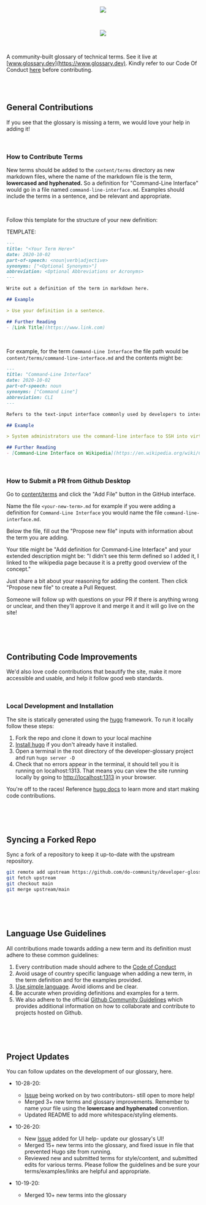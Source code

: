 <br>
<p align="center">
  <img src="https://i.ibb.co/nnKZtGP/dev-glossary.png">
</p>
<br>
<p align="center">
  <img src="https://i.ibb.co/str4chy/open-book-wave-logo.png">
</p>
<br>

A community-built glossary of technical terms. See it live at [www.glossary.dev](https://www.glossary.dev).
Kindly refer to our Code Of Conduct [here](https://github.com/do-community/developer-glossary/blob/main/code_of_conduct.md) before contributing.

<br>
<br>

## General Contributions
If you see that the glossary is missing a term, we would love your help in adding it!

<br>

### How to Contribute Terms

New terms should be added to the `content/terms` directory as new markdown files, where
the name of the markdown file is the term, **lowercased and hyphenated.** So a definition for "Command-Line Interface" would go in a file named `command-line-interface.md`. Examples should include the terms in a sentence, and be relevant and appropriate.

<br>

Follow this template for the structure of your new definition:

TEMPLATE:
```markdown
---
title: "<Your Term Here>"
date: 2020-10-02
part-of-speech: <noun|verb|adjective>
synonyms: ["<Optional Synonyms>"]
abbreviation: <Optional Abbreviations or Acronyms>
---

Write out a definition of the term in markdown here.

## Example

> Use your definition in a sentence.

## Further Reading
- [Link Title](https://www.link.com)
```

<br>


For example, for the term `Command-Line Interface` the file path would be `content/terms/command-line-interface.md` and the contents might be:

```markdown
---
title: "Command-Line Interface"
date: 2020-10-02
part-of-speech: noun
synonyms: ["Command Line"]
abbreviation: CLI
---

Refers to the text-input interface commonly used by developers to interact with computers and the services or processes running on them. A command-line interface accepts text input (commands) which execute processes and typically result in text output.

## Example

> System administrators use the command-line interface to SSH into virtual machines running in datacenters.

## Further Reading
- [Command-Line Interface on Wikipedia](https://en.wikipedia.org/wiki/Command-line_interface)
```

<br>

### How to Submit a PR from Github Desktop

Go to [content/terms](https://github.com/do-community/developer-glossary/tree/main/content/terms) and click the "Add File" button in the GitHub interface.

Name the file `<your-new-term>.md` for example if you were adding a definition for `Command-Line Interface` you would name the file `command-line-interface.md`.


Below the file, fill out the "Propose new file" inputs with information about the term you are adding.

Your title might be "Add definition for Command-Line Interface" and your extended description might be: "I didn't see this term defined so I added it, I linked to the wikipedia page because it is a pretty good overview of the concept."

Just share a bit about your reasoning for adding the content. Then click "Propose new file" to create a Pull Request.

Someone will follow up with questions on your PR if there is anything wrong or unclear, and then they'll approve it and merge it and it will go live on the site!

<br>
<br>
<br>

## Contributing Code Improvements

We'd also love code contributions that beautify the site, make it more accessible and usable, and help it follow good web standards.

<br>

### Local Development and Installation

The site is statically generated using the [hugo](https://gohugo.io/) framework. To run it locally follow these steps:

1. Fork the repo and clone it down to your local machine
2. [Install hugo](https://gohugo.io/getting-started/installing#readout) if you don't already have it installed.
3. Open a terminal in the root directory of the developer-glossary project and run `hugo server -D`
4. Check that no errors appear in the terminal, it should tell you it is running on localhost:1313. That means you can view the site running locally by going to [http://localhost:1313](http://localhost:1313) in your browser.

You're off to the races! Reference [hugo docs](https://gohugo.io/about/) to learn more and start making code contributions.

<br>
<br>
<br>

## Syncing a Forked Repo
Sync a fork of a repository to keep it up-to-date with the upstream repository.
```bash
git remote add upstream https://github.com/do-community/developer-glossary.git
git fetch upstream
git checkout main
git merge upstream/main
```

<br>
<br>
<br>

## Language Use Guidelines

All contributions made towards adding a new term and its definition must adhere to these common guidelines:

1. Every contribution made should adhere to the [Code of Conduct](https://github.com/do-community/developer-glossary/blob/main/code_of_conduct.md)
2. Avoid usage of country specific language when adding a new term, in the term definition and for the examples provided.
3. [Use simple language](https://plainlanguage.gov/resources/articles/dash-writing-tips/). Avoid idioms and be clear.
4. Be accurate when providing definitions and examples for a term.
5. We also adhere to the official [Github Community Guidelines](https://docs.github.com/en/free-pro-team@latest/github/site-policy/github-community-guidelines) which provides additional information on how to collaborate and contribute to projects hosted on Github.

<br>
<br>
<br>

## Project Updates 

You can follow updates on the development of our glossary, here.

- 10-28-20:
    - [Issue](https://github.com/do-community/developer-glossary/issues/72) being worked on by two contributors- still open to more help! 
    - Merged 3+ new terms and glossary improvements. Remember to name your file using the **lowercase and hyphenated** convention. 
    - Updated README to add more whitespace/styling elements. 

- 10-26-20: 
    - New [Issue](https://github.com/do-community/developer-glossary/issues/72) added for UI help- update our glossary's UI!
    - Merged 15+ new terms into the glossary, and fixed issue in file that prevented Hugo site from running.
    - Reviewed new and submitted terms for style/content, and submitted edits for various terms. Please follow the guidelines and be sure your terms/examples/links are helpful and appropriate.
    
- 10-19-20: 
    - Merged 10+ new terms into the glossary
